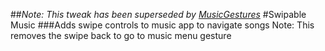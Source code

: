 ##*Note: This tweak has been superseded by [MusicGestures](https://github.com/ckant/MusicGestures)*
#Swipable Music
###Adds swipe controls to music app to navigate songs
Note: This removes the swipe back to go to music menu gesture
